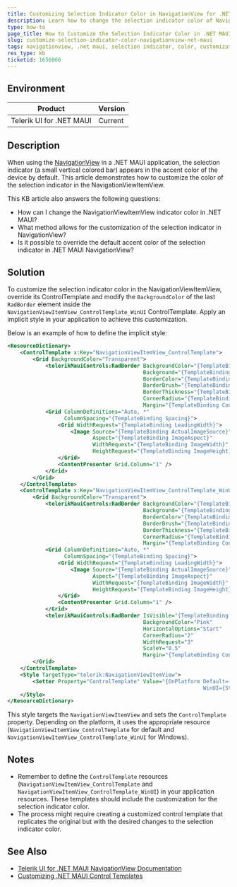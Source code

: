 ```yaml
---
title: Customizing Selection Indicator Color in NavigationView for .NET MAUI on Windows
description: Learn how to change the selection indicator color of NavigationViewItemView in .NET MAUI NavigationView on Windows.
type: how-to
page_title: How to Customize the Selection Indicator Color in .NET MAUI NavigationView on Windows.
slug: customize-selection-indicator-color-navigationview-net-maui
tags: navigationview, .net maui, selection indicator, color, customization
res_type: kb
ticketid: 1656066
---
```


## Environment

| Product | Version |
| --- | --- |
| Telerik UI for .NET MAUI | Current |

## Description

When using the [NavigationView](https://docs.telerik.com/devtools/maui/controls/navigationview/overview) in a .NET MAUI application, the selection indicator (a small vertical colored bar) appears in the accent color of the device by default. This article demonstrates how to customize the color of the selection indicator in the NavigationViewItemView.

This KB article also answers the following questions:
- How can I change the NavigationViewItemView indicator color in .NET MAUI?
- What method allows for the customization of the selection indicator in NavigationView?
- Is it possible to override the default accent color of the selection indicator in .NET MAUI NavigationView?

## Solution

To customize the selection indicator color in the NavigationViewItemView, override its ControlTemplate and modify the `BackgroundColor` of the last `RadBorder` element inside the `NavigationViewItemView_ControlTemplate_WinUI` ControlTemplate. Apply an implicit style in your application to achieve this customization.

Below is an example of how to define the implicit style:

```xml
<ResourceDictionary>
	<ControlTemplate x:Key="NavigationViewItemView_ControlTemplate">
		<Grid BackgroundColor="Transparent">
			<telerikMauiControls:RadBorder BackgroundColor="{TemplateBinding BackgroundColor}"
										   Background="{TemplateBinding Background}"
										   BorderColor="{TemplateBinding BorderColor}"
										   BorderBrush="{TemplateBinding BorderBrush}"
										   BorderThickness="{TemplateBinding BorderThickness}"
										   CornerRadius="{TemplateBinding CornerRadius}"
										   Margin="{TemplateBinding ContentPadding}" />
			<Grid ColumnDefinitions="Auto, *"
				  ColumnSpacing="{TemplateBinding Spacing}">
				<Grid WidthRequest="{TemplateBinding LeadingWidth}">
					<Image Source="{TemplateBinding ActualImageSource}"
						   Aspect="{TemplateBinding ImageAspect}"
						   WidthRequest="{TemplateBinding ImageWidth}"
						   HeightRequest="{TemplateBinding ImageHeight}" />
				</Grid>
				<ContentPresenter Grid.Column="1" />
			</Grid>
		</Grid>
	</ControlTemplate>
	<ControlTemplate x:Key="NavigationViewItemView_ControlTemplate_WinUI">
		<Grid BackgroundColor="Transparent">
			<telerikMauiControls:RadBorder BackgroundColor="{TemplateBinding BackgroundColor}"
										   Background="{TemplateBinding Background}"
										   BorderColor="{TemplateBinding BorderColor}"
										   BorderBrush="{TemplateBinding BorderBrush}"
										   BorderThickness="{TemplateBinding BorderThickness}"
										   CornerRadius="{TemplateBinding CornerRadius}"
										   Margin="{TemplateBinding ContentPadding}" />
			<Grid ColumnDefinitions="Auto, *"
				  ColumnSpacing="{TemplateBinding Spacing}">
				<Grid WidthRequest="{TemplateBinding LeadingWidth}">
					<Image Source="{TemplateBinding ActualImageSource}"
						   Aspect="{TemplateBinding ImageAspect}"
						   WidthRequest="{TemplateBinding ImageWidth}"
						   HeightRequest="{TemplateBinding ImageHeight}" />
				</Grid>
				<ContentPresenter Grid.Column="1" />
			</Grid>
			<telerikMauiControls:RadBorder IsVisible="{TemplateBinding IsSelected}"
										   BackgroundColor="Pink"
										   HorizontalOptions="Start"
										   CornerRadius="2"
										   WidthRequest="3"
										   ScaleY="0.5"
										   Margin="{TemplateBinding ContentPadding}" />
		</Grid>
	</ControlTemplate>
	<Style TargetType="telerik:NavigationViewItemView">
		<Setter Property="ControlTemplate" Value="{OnPlatform Default={StaticResource NavigationViewItemView_ControlTemplate}, 
															  WinUI={StaticResource NavigationViewItemView_ControlTemplate_WinUI}}" />
	</Style>
</ResourceDictionary>
```

This style targets the `NavigationViewItemView` and sets the `ControlTemplate` property. Depending on the platform, it uses the appropriate resource (`NavigationViewItemView_ControlTemplate` for default and `NavigationViewItemView_ControlTemplate_WinUI` for Windows).

## Notes

- Remember to define the `ControlTemplate` resources (`NavigationViewItemView_ControlTemplate` and `NavigationViewItemView_ControlTemplate_WinUI`) in your application resources. These templates should include the customization for the selection indicator color.
- The process might require creating a customized control template that replicates the original but with the desired changes to the selection indicator color.

## See Also

- [Telerik UI for .NET MAUI NavigationView Documentation](https://docs.telerik.com/devtools/maui/controls/navigationview/overview)
- [Customizing .NET MAUI Control Templates](https://docs.microsoft.com/en-us/dotnet/maui/fundamentals/control-templates)
